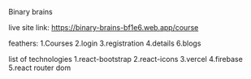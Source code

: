 Binary brains

live site link: https://binary-brains-bf1e6.web.app/course

feathers:
1.Courses
2.login
3.registration
4.details
6.blogs

list of technologies 
1.react-bootstrap
2.react-icons
3.vercel
4.firebase
5.react router dom